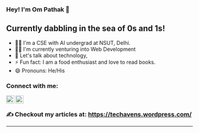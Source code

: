 ### Hey! I'm Om Pathak 👋

## Currently dabbling in the sea of 0s and 1s!

- 👨‍🎓 I'm a CSE with AI undergrad at NSUT, Delhi.
- 👨‍💻 I'm currently venturing into Web Development
- 💬 Let's talk about technology,  
- ⚡ Fun fact: I am a food enthusiast and love to read books.
- 😄 Pronouns: He/His

### Connect with me:

[<img align="left" alt="Om Pathak | Twitter" width="22px" src="https://cdn.jsdelivr.net/npm/simple-icons@v3/icons/twitter.svg" />][twitter]
[<img align="left" alt="Om Pathak | LinkedIn" width="22px" src="https://cdn.jsdelivr.net/npm/simple-icons@v3/icons/linkedin.svg" />][linkedin]

<br />

### ✍ Checkout my articles at: https://techavens.wordpress.com/

---

[twitter]: https://twitter.com/OmPathak23
[linkedin]: https://www.linkedin.com/in/om-pathak-311535191/